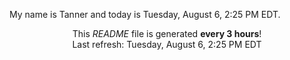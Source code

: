 My name is Tanner and today is Tuesday, August 6, 2:25 PM EDT.

<p align="center">This <i>README</i> file is generated <b>every 3 hours</b>!</br>Last refresh: Tuesday, August 6, 2:25 PM EDT<br /></p>
